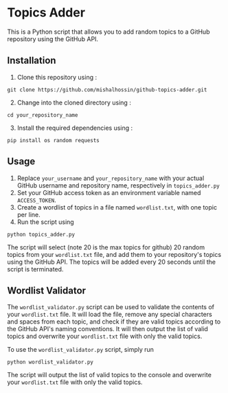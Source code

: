 # Topics Adder

This is a Python script that allows you to add random topics to a GitHub repository using the GitHub API.

## Installation

1. Clone this repository using : 
```
git clone https://github.com/mishalhossin/github-topics-adder.git
```
2. Change into the cloned directory using :
```
cd your_repository_name
```
3. Install the required dependencies using :
```
pip install os random requests
```

## Usage

1. Replace `your_username` and `your_repository_name` with your actual GitHub username and repository name, respectively in `topics_adder.py`
2. Set your GitHub access token as an environment variable named `ACCESS_TOKEN`.
3. Create a wordlist of topics in a file named `wordlist.txt`, with one topic per line.
4. Run the script using 
```
python topics_adder.py
```

The script will select (note 20 is the max topics for github) 20 random topics from your `wordlist.txt` file, and add them to your repository's topics using the GitHub API. The topics will be added every 20 seconds until the script is terminated.

## Wordlist Validator

The `wordlist_validator.py` script can be used to validate the contents of your `wordlist.txt` file. It will load the file, remove any special characters and spaces from each topic, and check if they are valid topics according to the GitHub API's naming conventions. It will then output the list of valid topics and overwrite your `wordlist.txt` file with only the valid topics.

To use the `wordlist_validator.py` script, simply run 
```
python wordlist_validator.py
```
The script will output the list of valid topics to the console and overwrite your `wordlist.txt` file with only the valid topics.

